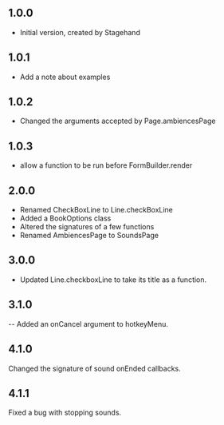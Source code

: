 ## 1.0.0

- Initial version, created by Stagehand

## 1.0.1

- Add a note about examples

## 1.0.2

- Changed the arguments accepted by Page.ambiencesPage

## 1.0.3

- allow a function to be run before FormBuilder.render

## 2.0.0

- Renamed CheckBoxLine to Line.checkBoxLine
- Added a BookOptions class
- Altered the signatures of a few functions
- Renamed AmbiencesPage to SoundsPage

## 3.0.0

- Updated Line.checkboxLine to take its title as a function.

## 3.1.0

-- Added an onCancel argument to hotkeyMenu.

## 4.1.0

Changed the signature of sound onEnded callbacks.

## 4.1.1

Fixed a bug with stopping sounds.

